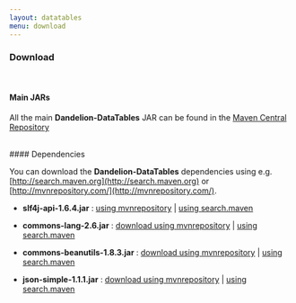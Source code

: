 ```yaml
---
layout: datatables
menu: download
---
```


### Download
<br />

#### Main JARs

All the main **Dandelion-DataTables** JAR can be found in the [Maven Central Repository](http://search.maven.org/#search%7Cga%7C1%dandelion-datatables)

<br />
#### Dependencies

You can download the **Dandelion-DataTables** dependencies using e.g. [http://search.maven.org](http://search.maven.org) or [http://mvnrepository.com/](http://mvnrepository.com/).

 * **slf4j-api-1.6.4.jar** : [using mvnrepository](http://mvnrepository.com/artifact/org.slf4j/slf4j-api/1.6.4) | [using search.maven](http://search.maven.org/#artifactdetails%7Corg.slf4j%7Cslf4j-api%7C1.6.4%7Cjar)

 * **commons-lang-2.6.jar** : [download using mvnrepository](http://mvnrepository.com/artifact/commons-lang/commons-lang/2.6) | [using search.maven](http://search.maven.org/#artifactdetails%7Ccommons-lang%7Ccommons-lang%7C2.6%7Cjar)
 
 * **commons-beanutils-1.8.3.jar** : [download using mvnrepository](http://mvnrepository.com/artifact/commons-beanutils/commons-beanutils/1.8.3) | [using search.maven](http://search.maven.org/#artifactdetails%7Ccommons-beanutils%7Ccommons-beanutils%7C1.8.3%7Cjar)

 * **json-simple-1.1.1.jar** : [download using mvnrepository](http://mvnrepository.com/artifact/com.googlecode.json-simple/json-simple/1.1.1) | [using search.maven](http://search.maven.org/#artifactdetails%7Ccom.googlecode.json-simple%7Cjson-simple%7C1.1.1%7Cbundle)


